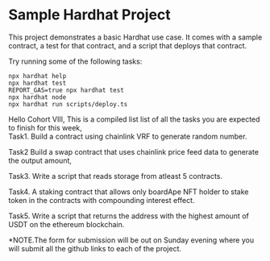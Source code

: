 # Sample Hardhat Project

This project demonstrates a basic Hardhat use case. It comes with a sample contract, a test for that contract, and a script that deploys that contract.

Try running some of the following tasks:

```shell
npx hardhat help
npx hardhat test
REPORT_GAS=true npx hardhat test
npx hardhat node
npx hardhat run scripts/deploy.ts
```

Hello Cohort VIII, This is a compiled list  list of all the tasks you are expected to finish for this week,  
Task1.
 Build a contract using chainlink VRF to generate random number.

Task2
Build a swap contract that uses chainlink price feed data to generate the output amount,

Task3. 
Write a script that reads storage from atleast  5 contracts.

Task4.
A staking contract that allows only boardApe NFT  holder to stake token  in the contracts with compounding interest effect.

Task5.
   Write a script that returns the address with the highest amount of USDT on the ethereum blockchain.

*NOTE.The form for submission  will be out on Sunday evening where you will submit all the github links to each of the project.
